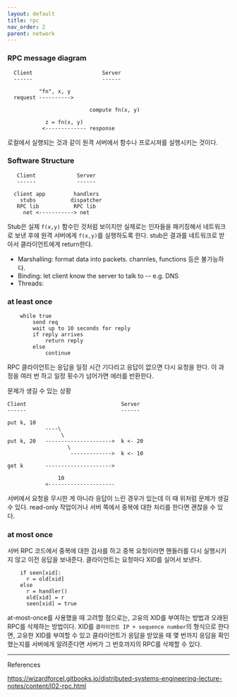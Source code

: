 ```yaml
---
layout: default
title: rpc
nav_order: 2
parent: network
---
```


### RPC message diagram

```
  Client                      Server
  ------                      ------

          "fn", x, y
  request ---------->

                          compute fn(x, y)

            z = fn(x, y)
           <------------- response
```

로컬에서 실행되는 것과 같이 원격 서버에서 함수나 프로시져를 실행시키는 것이다.

### Software Structure

```
   Client             Server
   ------             ------

  client app         handlers
    stubs           dispatcher
   RPC lib           RPC lib
     net <-----------> net
```

Stub은 실제 `f(x,y)` 함수인 것처럼 보이지만 실제로는 인자들을 패키징해서 네트워크로 보낸 후에 원격 서버에게 `f(x,y)`를 실행하도록 한다. stub은 결과를 네트워크로 받아서 클라이언트에게 return한다.

- Marshalling: format data into packets. channles, functions 등은 불가능하다.
- Binding: let client know the server to talk to -- e.g. DNS
- Threads:

### at least once

```
    while true
        send req
        wait up to 10 seconds for reply
        if reply arrives
            return reply
        else
            continue
```

RPC 클라이언트는 응답을 일정 시간 기다리고 응답이 없으면 다시 요청을 한다.
이 과정을 여러 번 하고 일정 횟수가 넘어가면 에러를 반환한다.

문제가 생길 수 있는 상황

```
Client                              Server
------                              ------

put k, 10
            ----\
                 \
put k, 20   --------------------->  k <- 20
                   \
                    ------------->  k <- 10

get k       --------------------->

                10
            <---------------------
```

서버에서 요청을 무시한 게 아니라 응답이 느린 경우가 있는데 이 때 위처럼 문제가 생길 수 있다.
read-only 작업이거나 서버 쪽에서 중복에 대한 처리를 한다면 괜찮을 수 있다.

### at most once

서버 RPC 코드에서 중복에 대한 검사를 하고 중복 요청이라면 핸들러를 다시 실행시키지 않고 이전 응답을 보내준다.
클라이언트는 요청마다 XID를 실어서 보낸다.

```
    if seen[xid]:
      r = old[xid]
    else
      r = handler()
      old[xid] = r
      seen[xid] = true
```

at-most-once를 사용했을 때 고려할 점으로는, 고유의 XID를 부여하는 방법과 오래된 RPC를 삭제하는 방법이다.
XID를 `클라이언트 IP + sequence number`의 형식으로 한다면, 고유한 XID를 부여할 수 있고 클라이언트가 응답을 받았을 때 몇 번까지 응답을 확인했는지를 서버에게 알려준다면 서버가 그 번호까지의 RPC를 삭제할 수 있다.

---

References

https://wizardforcel.gitbooks.io/distributed-systems-engineering-lecture-notes/content/l02-rpc.html
